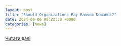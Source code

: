 ```yaml
---
layout: post
title: "Should Organizations Pay Ransom Demands?"
date: 2024-08-06 08:22:38 +0000
categories: [news]
---
```


[Читати далі](https://securityaffairs.com/166650/uncategorized/ransomware-organizations-should-avoid-paying-ransoms.html)
